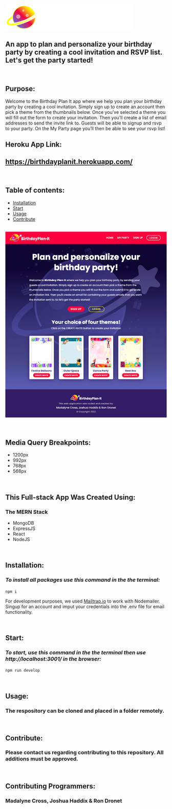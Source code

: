 <br>

<div align="left">
    <img src="./client/src/components/assets/birthday-plan-it-logo.png" width="400px" /> 
</div>

## **An app to plan and personalize your birthday party by creating a cool invitation and RSVP list. Let's get the party started!**

<br>

## **Purpose:**

Welcome to the Birthday Plan It app where we help you plan your birthday party by creating a cool invitation. Simply sign up to create an account then pick a theme from the thumbnails below. Once you’ve selected a theme you will fill out the form to create your invitation. Then you’ll create a list of email addresses to send the invite link to. Guests will be able to signup and rsvp to your party. On the My Party page you’ll then be able to see your rsvp list! 
<br>

## **Heroku App Link:**

## https://birthdayplanit.herokuapp.com/

<br>

## **Table of contents:**

- [Installation](#installation)
- [Start](#start)
- [Usage](#usage)
- [Contribute](#contribute)

<br>

<div align="left">
    <img src="./client/src/components/assets/bpi-readme-screenshot.jpg" width="800px" /> 
</div>

<br>

<br>

## **Media Query Breakpoints:**
- 1200px
- 992px
- 768px
- 568px

<br>

## **This Full-stack App Was Created Using:**

### **The MERN Stack**
- MongoDB
- ExpressJS
- React
- NodeJS

<br>

## **Installation:**

### _To install all packages use this command in the the terminal:_

`npm i`

For development purposes, we used [Mailtrap.io](https://mailtrap.io/) to work with Nodemailer. Singup for an account and imput your credentials into the .env file for email functionality.

<br>

## **Start:**

### _To start, use this command in the the terminal then use http://localhost:3001/ in the browser:_

`npm run develop`

<br>

## **Usage:**

### The respository can be cloned and placed in a folder remotely.

<br>

## **Contribute:**

### Please contact us regarding contributing to this repository. All additions must be approved.

<br>

## **Contributing Programmers:**

### Madalyne Cross, Joshua Haddix & Ron Dronet


